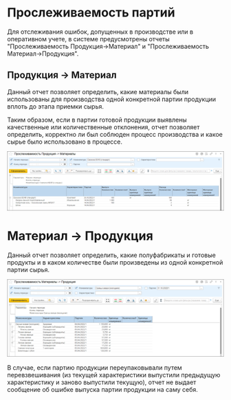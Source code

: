 # Прослеживаемость партий

Для отслеживания ошибок, допущенных в производстве или в оперативном учете, в системе предусмотрены отчеты "Прослеживаемость Продукция->Материал" и "Прослеживаемость Материал->Продукция".

## Продукция -> Материал

Данный отчет позволяет определить, какие материалы были использованы для производства одной конкретной партии продукции вплоть до этапа приемки сырья.

Таким образом, если в партии готовой продукции выявлены качественные или количественные отклонения, отчет позволяет определить, корректно ли был соблюден процесс производства и какое сырье было использовано в процессе. 

![](BatchTraceability.assets/1.png)


# Материал -> Продукция

Данный отчет позволяет определить, какие полуфабрикаты и готовые продукты и в каком количестве были произведены из одной конкретной партии сырья.

![](BatchTraceability.assets/2.png)

В случае, если партию продукции переупаковывали путем перевзвешивания (из текущей характеристики выпустили предыдущую характеристику и заново выпустили текущую), отчет не выдает сообщение об ошибке выпуска партии продукции на саму себя.